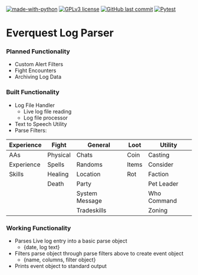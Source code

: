 [![made-with-python](https://img.shields.io/badge/Made%20with-Python-1f425f.svg)](https://www.python.org/)
[![GPLv3 license](https://img.shields.io/badge/License-GPLv3-blue.svg)](https://github.com/skfrancis/everquest-log-parser/blob/main/LICENSE)
[![GitHub last commit](https://img.shields.io/github/last-commit/skfrancis/everquest-log-parser)](https://github.com/skfrancis/everquest-log-parser/graphs/commit-activity)
[![Pytest](https://github.com/skfrancis/everquest-log-parser/actions/workflows/pytests.yml/badge.svg)](https://github.com/skfrancis/everquest-log-parser/actions/workflows/pytests.yml)
# Everquest Log Parser 

### Planned Functionality
- Custom Alert Filters
- Fight Encounters
- Archiving Log Data

### Built Functionality
- Log File Handler
  - Live log file reading
  - Log file processor
- Text to Speech Utility
- Parse Filters:

|Experience  |Fight   |General       |Loot |Utility    |
|------------|--------|--------------|-----|-----------|
|AAs         |Physical|Chats         |Coin |Casting    |
|Experience  |Spells  |Randoms       |Items|Consider   |
|Skills      |Healing |Location      |Rot  |Faction    |
|            |Death   |Party         |     |Pet Leader |
|            |        |System Message|     |Who Command|
|            |        |Tradeskills   |     |Zoning     |

### Working Functionality
- Parses Live log entry into a basic parse object 
  - {date, log text}
- Filters parse object through parse filters above to create event object 
  - {name, columns, filter object}
- Prints event object to standard output
